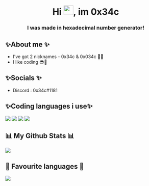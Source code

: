 <h1 align="center">Hi <img src="https://raw.githubusercontent.com/MartinHeinz/MartinHeinz/master/wave.gif" width="30px">, im 0x34c</h1>
<h3 align="center"> I was made in hexadecimal number generator!</h3>

## ✨About me ✨
- I've got 2 nicknames - 0x34c & 0x034c 🙋‍♂️
- I like coding 😎🤙

## ✨Socials ✨
- Discord : 0x34c#1181

## ✨Coding languages i use✨

<p align="left">
<img src="https://img.icons8.com/color/48/000000/c-sharp-logo.png"/>
<img src="https://img.icons8.com/color/48/000000/c-plus-plus-logo.png"/>
<img src="https://img.icons8.com/dusk/48/000000/php-logo.png"/>
<img src="https://img.icons8.com/color/48/000000/flutter.png"/>
</p>

## 📊 My Github Stats 📊
<a href="https://github.com/0x34c"><img src="https://github-readme-stats.vercel.app/api?username=0x34c&show_icons=true&theme=radical"></a>

## 🚀 Favourite languages 🚀

<a href="https://github.com/0x34c"><img src="https://github-readme-stats.vercel.app/api/top-langs/?username=0x34c&theme=radical"></a>
